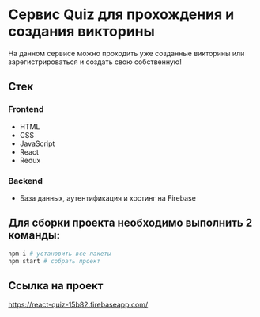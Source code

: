 # Cервис Quiz для прохождения и создания викторины

На данном сервисе можно проходить уже созданные викторины или зарегистрироваться и создать свою собственную!



## Стек
### Frontend
* HTML
* CSS
* JavaScript
* React
* Redux
### Backend
* База данных, аутентификация и хостинг на Firebase


## Для сборки проекта необходимо выполнить 2 команды:
```bash
npm i # установить все пакеты
npm start # собрать проект
```


## Ссылка на проект
https://react-quiz-15b82.firebaseapp.com/
